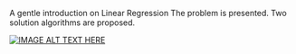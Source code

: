A gentle introduction on Linear Regression
The problem is presented. 
Two solution algorithms are proposed. 

[![IMAGE ALT TEXT HERE](https://img.youtube.com/vi/YCPW9l8ATRs/0.jpg)](https://www.youtube.com/watch?v=YCPW9l8ATRs)
